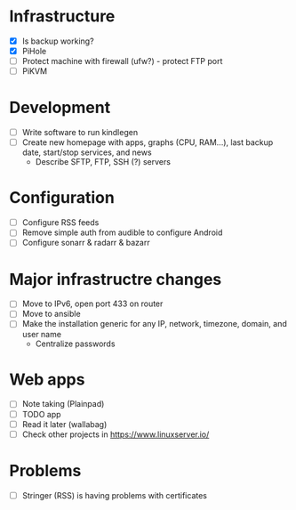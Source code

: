 # Infrastructure

- [X] Is backup working?
- [X] PiHole
- [ ] Protect machine with firewall (ufw?) - protect FTP port
- [ ] PiKVM

# Development

- [ ] Write software to run kindlegen
- [ ] Create new homepage with apps, graphs (CPU, RAM...), last backup date, start/stop services, and news
  - Describe SFTP, FTP, SSH (?) servers

# Configuration

- [ ] Configure RSS feeds
- [ ] Remove simple auth from audible to configure Android
- [ ] Configure sonarr & radarr & bazarr

# Major infrastructre changes

- [ ] Move to IPv6, open port 433 on router
- [ ] Move to ansible
- [ ] Make the installation generic for any IP, network, timezone, domain, and user name
  - Centralize passwords

# Web apps

- [ ] Note taking (Plainpad)
- [ ] TODO app
- [ ] Read it later (wallabag)
- [ ] Check other projects in https://www.linuxserver.io/

# Problems

- [ ] Stringer (RSS) is having problems with certificates
